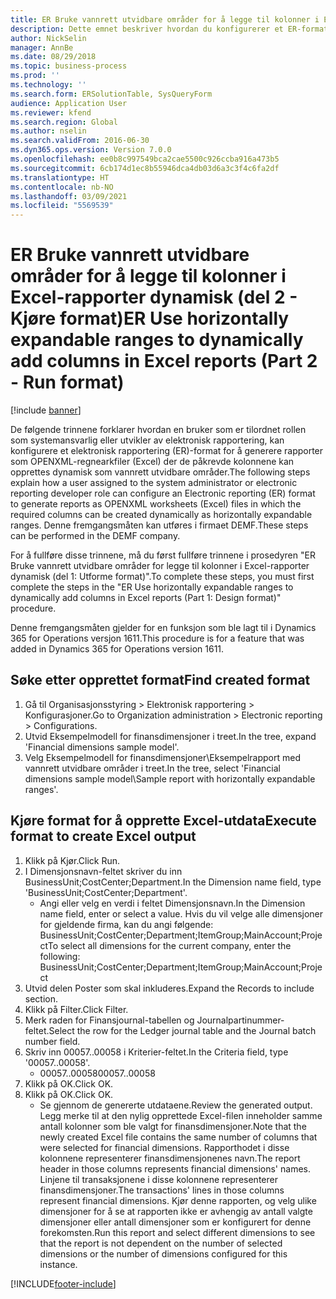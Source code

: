 ```yaml
---
title: ER Bruke vannrett utvidbare områder for å legge til kolonner i Excel-rapporter dynamisk (del 2 - Kjøre format)
description: Dette emnet beskriver hvordan du konfigurerer et ER-format (Elektronisk rapportering) slik at det genererer rapporter som OPENXML-regnearkfiler (Excel). (Del 2)
author: NickSelin
manager: AnnBe
ms.date: 08/29/2018
ms.topic: business-process
ms.prod: ''
ms.technology: ''
ms.search.form: ERSolutionTable, SysQueryForm
audience: Application User
ms.reviewer: kfend
ms.search.region: Global
ms.author: nselin
ms.search.validFrom: 2016-06-30
ms.dyn365.ops.version: Version 7.0.0
ms.openlocfilehash: ee0b8c997549bca2cae5500c926ccba916a473b5
ms.sourcegitcommit: 6cb174d1ec8b55946dca4db03d6a3c3f4c6fa2df
ms.translationtype: HT
ms.contentlocale: nb-NO
ms.lasthandoff: 03/09/2021
ms.locfileid: "5569539"
---
```

# <a name="er-use-horizontally-expandable-ranges-to-dynamically-add-columns-in-excel-reports-part-2---run-format"></a><span data-ttu-id="752e9-104">ER Bruke vannrett utvidbare områder for å legge til kolonner i Excel-rapporter dynamisk (del 2 - Kjøre format)</span><span class="sxs-lookup"><span data-stu-id="752e9-104">ER Use horizontally expandable ranges to dynamically add columns in Excel reports (Part 2 - Run format)</span></span>

[!include [banner](../../includes/banner.md)]

<span data-ttu-id="752e9-105">De følgende trinnene forklarer hvordan en bruker som er tilordnet rollen som systemansvarlig eller utvikler av elektronisk rapportering, kan konfigurere et elektronisk rapportering (ER)-format for å generere rapporter som OPENXML-regnearkfiler (Excel) der de påkrevde kolonnene kan opprettes dynamisk som vannrett utvidbare områder.</span><span class="sxs-lookup"><span data-stu-id="752e9-105">The following steps explain how a user assigned to the system administrator or electronic reporting developer role can configure an Electronic reporting (ER) format to generate reports as OPENXML worksheets (Excel) files in which the required columns can be created dynamically as horizontally expandable ranges.</span></span> <span data-ttu-id="752e9-106">Denne fremgangsmåten kan utføres i firmaet DEMF.</span><span class="sxs-lookup"><span data-stu-id="752e9-106">These steps can be performed in the DEMF company.</span></span>

<span data-ttu-id="752e9-107">For å fullføre disse trinnene, må du først fullføre trinnene i prosedyren "ER Bruke vannrett utvidbare områder for legge til kolonner i Excel-rapporter dynamisk (del 1: Utforme format)".</span><span class="sxs-lookup"><span data-stu-id="752e9-107">To complete these steps, you must first complete the steps in the "ER Use horizontally expandable ranges to dynamically add columns in Excel reports (Part 1: Design format)" procedure.</span></span>

<span data-ttu-id="752e9-108">Denne fremgangsmåten gjelder for en funksjon som ble lagt til i Dynamics 365 for Operations versjon 1611.</span><span class="sxs-lookup"><span data-stu-id="752e9-108">This procedure is for a feature that was added in Dynamics 365 for Operations version 1611.</span></span>


## <a name="find-created-format"></a><span data-ttu-id="752e9-109">Søke etter opprettet format</span><span class="sxs-lookup"><span data-stu-id="752e9-109">Find created format</span></span>
1. <span data-ttu-id="752e9-110">Gå til Organisasjonsstyring > Elektronisk rapportering > Konfigurasjoner.</span><span class="sxs-lookup"><span data-stu-id="752e9-110">Go to Organization administration > Electronic reporting > Configurations.</span></span>
2. <span data-ttu-id="752e9-111">Utvid Eksempelmodell for finansdimensjoner i treet.</span><span class="sxs-lookup"><span data-stu-id="752e9-111">In the tree, expand 'Financial dimensions sample model'.</span></span>
3. <span data-ttu-id="752e9-112">Velg Eksempelmodell for finansdimensjoner\Eksempelrapport med vannrett utvidbare områder i treet.</span><span class="sxs-lookup"><span data-stu-id="752e9-112">In the tree, select 'Financial dimensions sample model\Sample report with horizontally expandable ranges'.</span></span>

## <a name="execute-format-to-create-excel-output"></a><span data-ttu-id="752e9-113">Kjøre format for å opprette Excel-utdata</span><span class="sxs-lookup"><span data-stu-id="752e9-113">Execute format to create Excel output</span></span>
1. <span data-ttu-id="752e9-114">Klikk på Kjør.</span><span class="sxs-lookup"><span data-stu-id="752e9-114">Click Run.</span></span>
2. <span data-ttu-id="752e9-115">I Dimensjonsnavn-feltet skriver du inn BusinessUnit;CostCenter;Department.</span><span class="sxs-lookup"><span data-stu-id="752e9-115">In the Dimension name field, type 'BusinessUnit;CostCenter;Department'.</span></span>
    * <span data-ttu-id="752e9-116">Angi eller velg en verdi i feltet Dimensjonsnavn.</span><span class="sxs-lookup"><span data-stu-id="752e9-116">In the Dimension name field, enter or select a value.</span></span>  <span data-ttu-id="752e9-117">Hvis du vil velge alle dimensjoner for gjeldende firma, kan du angi følgende: BusinessUnit;CostCenter;Department;ItemGroup;MainAccount;Project</span><span class="sxs-lookup"><span data-stu-id="752e9-117">To select all dimensions for the current company, enter the following:  BusinessUnit;CostCenter;Department;ItemGroup;MainAccount;Project</span></span>  
3. <span data-ttu-id="752e9-118">Utvid delen Poster som skal inkluderes.</span><span class="sxs-lookup"><span data-stu-id="752e9-118">Expand the Records to include section.</span></span>
4. <span data-ttu-id="752e9-119">Klikk på Filter.</span><span class="sxs-lookup"><span data-stu-id="752e9-119">Click Filter.</span></span>
5. <span data-ttu-id="752e9-120">Merk raden for Finansjournal-tabellen og Journalpartinummer-feltet.</span><span class="sxs-lookup"><span data-stu-id="752e9-120">Select the row for the Ledger journal table and the Journal batch number field.</span></span>
6. <span data-ttu-id="752e9-121">Skriv inn 00057..00058 i Kriterier-feltet.</span><span class="sxs-lookup"><span data-stu-id="752e9-121">In the Criteria field, type '00057..00058'.</span></span>
    * <span data-ttu-id="752e9-122">00057..00058</span><span class="sxs-lookup"><span data-stu-id="752e9-122">00057..00058</span></span>  
7. <span data-ttu-id="752e9-123">Klikk på OK.</span><span class="sxs-lookup"><span data-stu-id="752e9-123">Click OK.</span></span>
8. <span data-ttu-id="752e9-124">Klikk på OK.</span><span class="sxs-lookup"><span data-stu-id="752e9-124">Click OK.</span></span>
    * <span data-ttu-id="752e9-125">Se gjennom de genererte utdataene.</span><span class="sxs-lookup"><span data-stu-id="752e9-125">Review the generated output.</span></span> <span data-ttu-id="752e9-126">Legg merke til at den nylig opprettede Excel-filen inneholder samme antall kolonner som ble valgt for finansdimensjoner.</span><span class="sxs-lookup"><span data-stu-id="752e9-126">Note that the newly created Excel file contains the same number of columns that were selected for financial dimensions.</span></span> <span data-ttu-id="752e9-127">Rapporthodet i disse kolonnene representerer finansdimensjonenes navn.</span><span class="sxs-lookup"><span data-stu-id="752e9-127">The report header in those columns represents financial dimensions' names.</span></span> <span data-ttu-id="752e9-128">Linjene til transaksjonene i disse kolonnene representerer finansdimensjoner.</span><span class="sxs-lookup"><span data-stu-id="752e9-128">The transactions' lines in those columns represent financial dimensions.</span></span> <span data-ttu-id="752e9-129">Kjør denne rapporten, og velg ulike dimensjoner for å se at rapporten ikke er avhengig av antall valgte dimensjoner eller antall dimensjoner som er konfigurert for denne forekomsten.</span><span class="sxs-lookup"><span data-stu-id="752e9-129">Run this report and select different dimensions to see that the report is not dependent on the number of selected dimensions or the number of dimensions configured for this instance.</span></span>  



[!INCLUDE[footer-include](../../../../includes/footer-banner.md)]